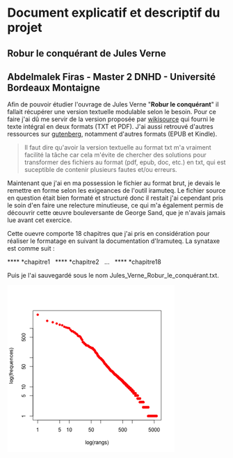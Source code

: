# Document explicatif et descriptif du projet

## Robur le conquérant de Jules Verne 

## Abdelmalek Firas - Master 2 DNHD - Université Bordeaux Montaigne


Afin de pouvoir étudier l'ouvrage de Jules Verne "**Robur le conquérant**" il fallait récupérer une version textuelle modulable selon le besoin. Pour ce faire j'ai dû me servir de la version proposée par [wikisource](https://fr.wikisource.org/wiki/Robur_le_conqu%C3%A9rant) qui fourni le texte intégral en deux formats (TXT et PDF). J'ai aussi retrouvé d'autres ressources sur [gutenberg](http://www.gutenberg.org/ebooks/5126), notamment d'autres formats (EPUB et Kindle).

> Il faut dire qu'avoir la version textuelle au format txt m'a vraiment facilité la tâche car cela m'évite de chercher des solutions pour transformer des fichiers au format (pdf, epub, doc, etc.) en txt, qui est suceptible de contenir plusieurs fautes et/ou erreurs. 


Maintenant que j'ai en ma possession le fichier au format brut, je devais le remettre en forme selon les exigeances de l'outil iramuteq. Le fichier source en question était bien formaté et structuré donc il restait j'ai cependant pris le soin d'en faire une relecture minutieuse, ce qui m'a également permis de découvrir cette œuvre bouleversante de George Sand, que je n'avais jamais lue avant cet exercice.

Cette ouevre comporte 18 chapitres que j'ai pris en considération pour réaliser le formatage en suivant la documentation d'Iramuteq. La synataxe est comme suit :

**** *chapitre1
&nbsp; **** *chapitre2
&nbsp; ...
&nbsp; **** *chapitre18

Puis je l'ai sauvegardé sous le nom Jules_Verne_Robur_le_conquérant.txt.

![](img/zipf.png)
